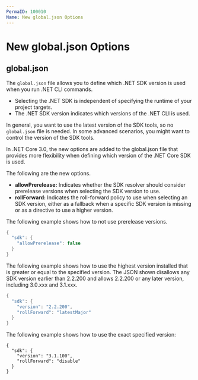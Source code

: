```yaml
---
PermaID: 100010
Name: New global.json Options
---
```


# New global.json Options

## global.json

The `global.json` file allows you to define which .NET SDK version is used when you run .NET CLI commands. 

 - Selecting the .NET SDK is independent of specifying the runtime of your project targets. 
 - The .NET SDK version indicates which versions of the .NET CLI is used.

In general, you want to use the latest version of the SDK tools, so no `global.json` file is needed. In some advanced scenarios, you might want to control the version of the SDK tools.

In .NET Core 3.0, the new options are added to the global.json file that provides more flexibility when defining which version of the .NET Core SDK is used. 

The following are the new options.

 - **allowPrerelease:** Indicates whether the SDK resolver should consider prerelease versions when selecting the SDK version to use.
 - **rollForward:** Indicates the roll-forward policy to use when selecting an SDK version, either as a fallback when a specific SDK version is missing or as a directive to use a higher version.

The following example shows how to not use prerelease versions.

```csharp
{
  "sdk": {
    "allowPrerelease": false
  }
}
```

The following example shows how to use the highest version installed that is greater or equal to the specified version. The JSON shown disallows any SDK version earlier than 2.2.200 and allows 2.2.200 or any later version, including 3.0.xxx and 3.1.xxx.

```csharp
{
  "sdk": {
    "version": "2.2.200",
    "rollForward": "latestMajor"
  }
}
```

The following example shows how to use the exact specified version:

```
{
  "sdk": {
    "version": "3.1.100",
    "rollForward": "disable"
  }
}
```

